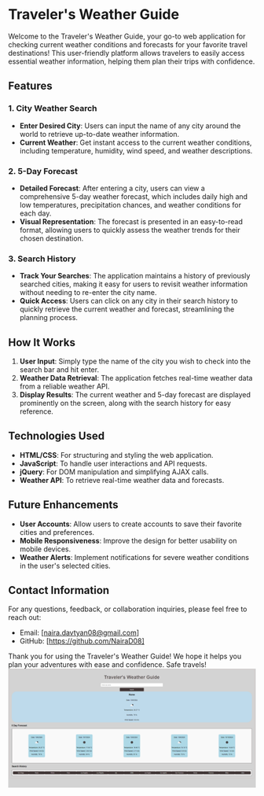 # Traveler's Weather Guide

Welcome to the Traveler's Weather Guide, your go-to web application for checking current weather conditions and forecasts for your favorite travel destinations! This user-friendly platform allows travelers to easily access essential weather information, helping them plan their trips with confidence.

## Features

### 1. City Weather Search

- **Enter Desired City**: Users can input the name of any city around the world to retrieve up-to-date weather information.
- **Current Weather**: Get instant access to the current weather conditions, including temperature, humidity, wind speed, and weather descriptions.

### 2. 5-Day Forecast

- **Detailed Forecast**: After entering a city, users can view a comprehensive 5-day weather forecast, which includes daily high and low temperatures, precipitation chances, and weather conditions for each day.
- **Visual Representation**: The forecast is presented in an easy-to-read format, allowing users to quickly assess the weather trends for their chosen destination.

### 3. Search History

- **Track Your Searches**: The application maintains a history of previously searched cities, making it easy for users to revisit weather information without needing to re-enter the city name.
- **Quick Access**: Users can click on any city in their search history to quickly retrieve the current weather and forecast, streamlining the planning process.

## How It Works

1. **User Input**: Simply type the name of the city you wish to check into the search bar and hit enter.
2. **Weather Data Retrieval**: The application fetches real-time weather data from a reliable weather API.
3. **Display Results**: The current weather and 5-day forecast are displayed prominently on the screen, along with the search history for easy reference.

## Technologies Used

- **HTML/CSS**: For structuring and styling the web application.
- **JavaScript**: To handle user interactions and API requests.
- **jQuery**: For DOM manipulation and simplifying AJAX calls.
- **Weather API**: To retrieve real-time weather data and forecasts.

## Future Enhancements

- **User Accounts**: Allow users to create accounts to save their favorite cities and preferences.
- **Mobile Responsiveness**: Improve the design for better usability on mobile devices.
- **Weather Alerts**: Implement notifications for severe weather conditions in the user's selected cities.

## Contact Information

For any questions, feedback, or collaboration inquiries, please feel free to reach out:

- Email: [naira.davtyan08@gmail.com]
- GitHub: [https://github.com/NairaD08]

Thank you for using the Traveler's Weather Guide! We hope it helps you plan your adventures with ease and confidence. Safe travels!
![image alt](https://github.com/NairaD08/Travelers-Weather-Guide/blob/7de2b7a1e8dd6ac3e71204b7b3864a973242d4ae/assets/Traveler's%20Weather%20Guide.png)

